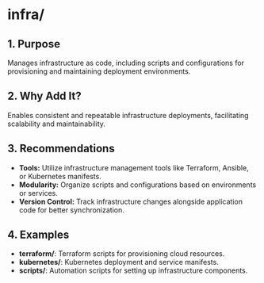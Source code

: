 # infra/

## 1. Purpose

Manages infrastructure as code, including scripts and configurations for provisioning and maintaining deployment environments.

## 2. Why Add It?

Enables consistent and repeatable infrastructure deployments, facilitating scalability and maintainability.

## 3. Recommendations

- **Tools:** Utilize infrastructure management tools like Terraform, Ansible, or Kubernetes manifests.
- **Modularity:** Organize scripts and configurations based on environments or services.
- **Version Control:** Track infrastructure changes alongside application code for better synchronization.

## 4. Examples

- **terraform/**: Terraform scripts for provisioning cloud resources.
- **kubernetes/**: Kubernetes deployment and service manifests.
- **scripts/**: Automation scripts for setting up infrastructure components.
